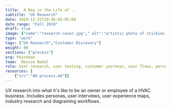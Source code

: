 ```yaml
---
title:  A Day in the Life of ..
subtitle: "UX Research"
date: 2019-12-31T20:46:03-05:00
date_range: "Fall 2019"
draft: true
image: {"name":"research-cover.jpg"," alt":"artistic photo of stickies on wall"}
type: "work"
tags: ["UX Research","Customer Discovery"]
weight: 80
sections: ["process"]
org: Pointman
team:  Denise Nadal
role: User research, user testing, customer journeys, user flows, personas
resources: [
    {"src":"00-process.md"}]
---
```

UX research into what it's like to be an owner or employee of a HVAC business. Includes personas, user interviews, user experience maps, industry research and diagraming workflows.